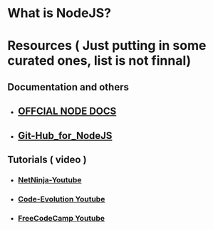 # What is NodeJS?




# Resources ( Just putting in some curated ones, list is not finnal)

## Documentation and others
- ## [OFFCIAL NODE DOCS](https://nodejs.org/en/learn/getting-started/introduction-to-nodejs)
- ## [Git-Hub_for_NodeJS](https://github.com/max-mapper/art-of-node?tab=readme-ov-file#learn-node-interactively)



## Tutorials ( video )
- ### [NetNinja-Youtube](https://www.youtube.com/playlist?list=PL4cUxeGkcC9gcy9lrvMJ75z9maRw4byYp)
- ### [Code-Evolution Youtube](https://www.youtube.com/playlist?list=PLC3y8-rFHvwh8shCMHFA5kWxD9PaPwxaY)
- ### [FreeCodeCamp Youtube](https://www.youtube.com/watch?v=Oe421EPjeBE)


